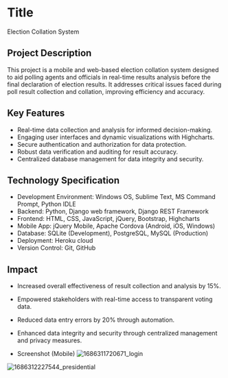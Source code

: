 # Title
Election Collation System

## Project Description
This project is a mobile and web-based election collation system designed to aid polling agents and officials in real-time results analysis before the final declaration of election results. It addresses critical issues faced during poll result collection and collation, improving efficiency and accuracy.

## Key Features
* Real-time data collection and analysis for informed decision-making.
* Engaging user interfaces and dynamic visualizations with Highcharts.
* Secure authentication and authorization for data protection.
* Robust data verification and auditing for result accuracy.
* Centralized database management for data integrity and security.

## Technology Specification
* Development Environment: Windows OS, Sublime Text, MS Command Prompt, Python IDLE
* Backend: Python, Django web framework, Django REST Framework
* Frontend: HTML, CSS, JavaScript, jQuery, Bootstrap, Highcharts
* Mobile App: jQuery Mobile, Apache Cordova (Android, iOS, Windows)
* Database: SQLite (Development), PostgreSQL, MySQL (Production)
* Deployment: Heroku cloud
* Version Control: Git, GitHub

## Impact
* Increased overall effectiveness of result collection and analysis by 15%.
* Empowered stakeholders with real-time access to transparent voting data.
* Reduced data entry errors by 20% through automation.
* Enhanced data integrity and security through centralized management and privacy measures.

* Screenshot (Mobile)
![1686311720671_login](https://github.com/ibraeh/polls/assets/29314702/54098707-9a04-4958-b57b-e347694dc1bb)

![1686312227544_presidential](https://github.com/ibraeh/polls/assets/29314702/ab891f8b-73c5-476f-818f-18159667b8f5)
